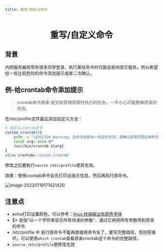 ```yaml
---
title: 重写/自定义命令
---
```


<h1 align='center'>
    重写/自定义命令
</h1>

## 背景

内网服务器经常有很多同学登录，执行某些命令时可能会影响其它服务。所以希望给一些比较危险的命令添加提示或者二次确认。

## 例-给crontab命令添加提示

> crontab命令用来 提交和管理周期性执行的任务，一不小心可能删掉原来的任务。

在/etc/profile文件最后添加自定义方法：

```bash
# 自定义crontab命令
custom_crontab(){
    echo -e "\033[31m Warning: 此命令会影响一些定时任务，请确认影响范围后再修改！ \033[0m"
    local arg=`echo $*`
    /usr/bin/crontab ${arg}
}
alias crontab='custom_crontab'
```

修改之后要执行`source /etc/profile`使其生效。

效果：使用crontab命令会先打印出提示信息，然后再执行原命令。

![image-20220719171421420](https://buxianshan.oss-cn-beijing.aliyuncs.com/Typora_images/image-20220719171421420.png)

## 注意点

- echo打印设置颜色，可以参考：[linux 终端输出有颜色字体](https://www.cnblogs.com/xuyaowen/p/linux-output-color.html)
- $* 是指“以一个字符串显示所有传递的参数”，通过它再把所有参数传到原来的命令
- /etc/profile 中 执行原命令不能再直接用命令名了，要写完整路径，否则死循环。可以使用`which crontab`查看原来crontab这个命令的完整路径。
- `source /etc/profile`使修改生效